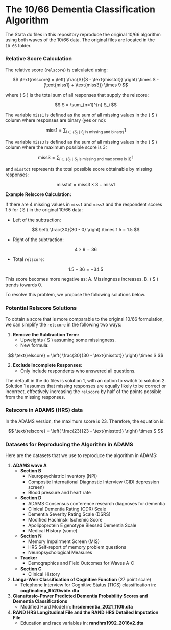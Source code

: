 # The 10/66 Dementia Classification Algorithm

The Stata do files in this repository reproduce the original 10/66 algorithm using both waves of the 10/66 data. The original files are located in the `10_66` folder.

### Relative Score Calculation

The relative score (`relscore`) is calculated using:

$$
\text{relscore} = \left( \frac{S}{S - \text{misstot}} \right) \times S - (\text{miss1} + \text{miss3}) \times 9
$$

where \( S \) is the total sum of all responses that supply the relscore:

$$
S = \sum_{n=1}^{n} S_i
$$


The variable `miss1` is defined as the sum of all missing values in the \( S \) column where responses are binary (yes or no):

$$
\text{miss1} = \sum_{i \in \{S_j \mid S_j \text{ is missing and binary}\}} 1
$$

The variable `miss3` is defined as the sum of all missing values in the \( S \) column where the maximum possible score is 3:

$$
\text{miss3} = \sum_{i \in \{S_j \mid S_j \text{ is missing and max score is 3}\}} 1
$$

and `misstot` represents the total possible score obtainable by missing responses:

$$
\text{misstot} =  \text{miss3} \times 3 + \text{miss1}
$$

**Example Relscore Calculation:**

If there are 4 missing values in `miss1` and `miss3` and the respondent scores 1.5 for \( S \) in the original 10/66 data:

- Left of the subtraction: 

$$ 
\left( \frac{30}{30 - 0} \right) \times 1.5 = 1.5 
$$

- Right of the subtraction: 

$$ 
4 \times 9 = 36 
$$

- Total `relscore`: 

$$ 
1.5 - 36 = -34.5 
$$

This score becomes more negative as:
A. Missingness increases.
B. \( S \) trends towards 0.

To resolve this problem, we propose the following solutions below.

### Potential Relscore Solutions

To obtain a score that is more comparable to the original 10/66 formulation, we can simplify the `relscore`  in the following two ways: 

1. **Remove the Subtraction Term:**
   - Upweights \( S \) assuming some missingness.
   - New formula:

$$
\text{relscore} = \left( \frac{30}{30 - \text{misstot}} \right) \times S
$$

2. **Exclude Incomplete Responses:**
   - Only include respondents who answered all questions.

The default in the do files is solution 1, with an option to switch to solution 2. Solution 1 assumes that missing responses are equally likely to be correct or incorrect, effectively increasing the `relscore` by half of the points possible from the missing responses. 

### Relscore in ADAMS (HRS) data

In the ADAMS version, the maximum score is 23. Therefore, the equation is:

$$
\text{relscore} = \left( \frac{23}{23 - \text{misstot}} \right) \times S
$$

### Datasets for Reproducing the Algorithm in ADAMS 

Here are the datasets that we use to reproduce the algorithm in ADAMS:

1. **ADAMS wave A**
   - **Section B**
     - Neuropsychiatric Inventory (NPI)
     - Composite International Diagnostic Interview (CIDI depression screen)
     - Blood pressure and heart rate
   - **Section D**
     - ADAMS Consensus conference research diagnoses for dementia
     - Clinical Dementia Rating (CDR) Scale
     - Dementia Severity Rating Scale (DSRS)
     - Modified Hachinski Ischemic Score
     - Apolipoprotein E genotype Blessed Dementia Scale
     - Medical History (some)
   - **Section N**
     - Memory Impairment Screen (MIS)
     - HRS Self-report of memory problem questions 
     - Neuropsychological Measures
   - **Tracker**
     - Demographics and Field Outcomes for Waves A-C
   - **Section C**
     - Clinical History
2. **Langa-Weir Classification of Cognitive Function** (27 point scale)
   - Telephone Interview for Cognitive Status (TICS) classification in: **cogfinalimp_9520wide.dta**
3. **Gianattasio-Power Predicted Dementia Probability Scores and Dementia Classifications**
   - Modified Hurd Model in: **hrsdementia_2021_1109.dta**
4. **RAND HRS Longitudinal File and the RAND HRS Detailed Imputation File**
   - Education and race variables in: **randhrs1992_2016v2.dta**
